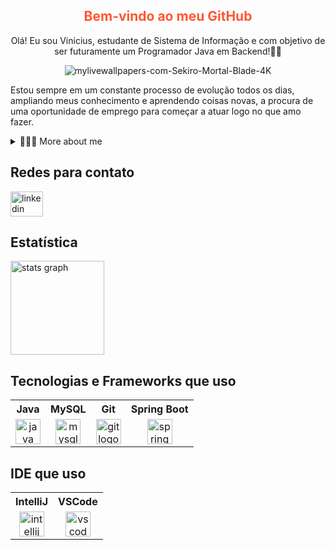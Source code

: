 <h2 align="center" style="color: #ff5733;">Bem-vindo ao meu GitHub</h2>

<div align="center">
  <p>
 Olá! Eu sou Vinicius, estudante de Sistema de Informação e com objetivo de ser futuramente um Programador Java em Backend!👋🏾
  </p>
</div>
 
<div align="center">
    <img src="https://github.com/user-attachments/assets/2bab3d9d-62d2-45fe-952b-90eaea2c68e3" alt="mylivewallpapers-com-Sekiro-Mortal-Blade-4K">
</div>


<!-- Presentation -->
<p>
  Estou sempre em um constante processo de evolução todos os dias, ampliando meus conhecimento e aprendendo coisas novas, a procura de uma oportunidade de emprego para começar a atuar logo no que amo fazer.
</p>
<!-- Dropdown -->
<details>
  <summary>👨🏾‍💻 More about me</summary>
  <br>
  
  - 🧑🏽‍🎓 Tenho 19 anos, estou na 4° fase da faculdade e nesse tempo já aprendi (Java, Git, Analises de Dados, MySQL, POO, Arduino, Packet Tracer, Excel) entre outros conhecimentos... 
  - 💭 Meu inglês é intermediário e estou cada dia mais aperfeiçoando a escrita, audição e conversação, com objetivo de alcançar o inglês avançado ou a fluência.
  - 🍃 Gosto de jogar Futebol, ir a praia, fazer exercicíos, ler e estudar programação! Acredito que meus interesses pessoais possam definir uma percepção melhor sobre mim.
</details>
<!-- Links -->

<h2 align="left">Redes para contato</h2>

<div align="left">
  <a href="https://www.linkedin.com/in/vinicius-de-andrade-355703290/" target="_blank">
    <img src="https://raw.githubusercontent.com/maurodesouza/profile-readme-generator/master/src/assets/icons/social/linkedin/default.svg" width="52" height="40" alt="linkedin logo"  />
  </a>
</div>

###

<h2 align="left">Estatística</h2>

<div align="left">
  <img src="https://github-readme-stats.vercel.app/api?username=Viniciuss2004&hide_title=false&hide_rank=false&show_icons=true&include_all_commits=true&count_private=true&disable_animations=false&theme=dracula&locale=en&hide_border=false&order=1" height="150" alt="stats graph"  />
</div>

###

<h2 align="left">Tecnologias e Frameworks que uso</h2>

<table>
  <tr>
    <th>Java</th>
    <th>MySQL</th>
    <th>Git</th>
    <th>Spring Boot</th>
  </tr>
  <tr>
    <td align="center">
      <img src="https://cdn.jsdelivr.net/gh/devicons/devicon/icons/java/java-original.svg" height="40" alt="java logo" />
    </td>
    <td align="center">
      <img src="https://cdn.jsdelivr.net/gh/devicons/devicon/icons/mysql/mysql-original.svg" height="40" alt="mysql logo" />
    </td>
    <td align="center">
      <img src="https://cdn.jsdelivr.net/gh/devicons/devicon/icons/git/git-original.svg" height="40" alt="git logo" />
    </td>
    <td align="center">
      <img src="https://cdn.jsdelivr.net/gh/devicons/devicon/icons/spring/spring-original.svg" height="40" alt="spring logo" />
    </td>
  </tr>
</table>

<h2 align="left">IDE que uso</h2>

<table>
  <tr>
    <th>IntelliJ</th>
    <th>VSCode</th>
  </tr>
  <tr>
    <td align="center">
      <img src="https://cdn.jsdelivr.net/gh/devicons/devicon/icons/intellij/intellij-original.svg" height="40" alt="intellij logo" />
    </td>
    <td align="center">
      <img src="https://cdn.jsdelivr.net/gh/devicons/devicon/icons/vscode/vscode-original.svg" height="40" alt="vscode logo" />
    </td>
  </tr>
</table>
